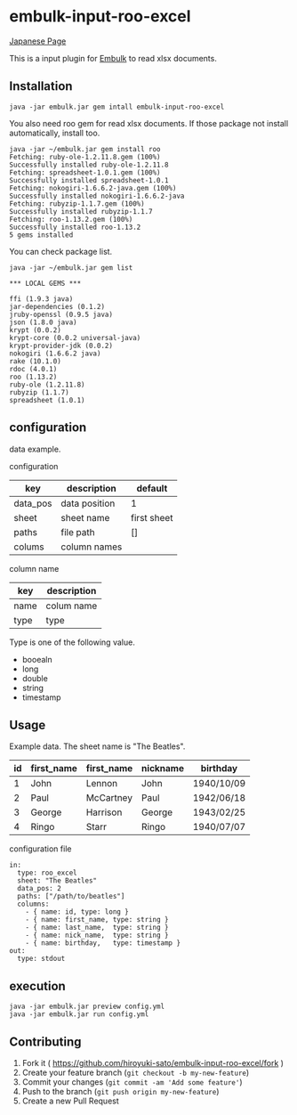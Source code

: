 # embulk-input-roo-excel

[Japanese Page](README.ja.md)

This is a input plugin for [Embulk](https://github.com/embulk/embulk) to read xlsx documents.

## Installation

```
java -jar embulk.jar gem intall embulk-input-roo-excel
```

You also need roo gem for read xlsx documents. If those package not install automatically, install too.

```
java -jar ~/embulk.jar gem install roo
Fetching: ruby-ole-1.2.11.8.gem (100%)
Successfully installed ruby-ole-1.2.11.8
Fetching: spreadsheet-1.0.1.gem (100%)
Successfully installed spreadsheet-1.0.1
Fetching: nokogiri-1.6.6.2-java.gem (100%)
Successfully installed nokogiri-1.6.6.2-java
Fetching: rubyzip-1.1.7.gem (100%)
Successfully installed rubyzip-1.1.7
Fetching: roo-1.13.2.gem (100%)
Successfully installed roo-1.13.2
5 gems installed
```

You can check package list.

```
java -jar ~/embulk.jar gem list

*** LOCAL GEMS ***

ffi (1.9.3 java)
jar-dependencies (0.1.2)
jruby-openssl (0.9.5 java)
json (1.8.0 java)
krypt (0.0.2)
krypt-core (0.0.2 universal-java)
krypt-provider-jdk (0.0.2)
nokogiri (1.6.6.2 java)
rake (10.1.0)
rdoc (4.0.1)
roo (1.13.2)
ruby-ole (1.2.11.8)
rubyzip (1.1.7)
spreadsheet (1.0.1)
```

## configuration

data example.

configuration

| key      | description   | default     |
|----------|---------------|-------------|
| data_pos | data position | 1           |
| sheet    | sheet name    | first sheet |
| paths    | file path     | []          |
| colums   | column names  |             |

column name

| key    | description |
|--------|-------------|
| name   | colum name  |
| type   | type        |

Type is one of the following value.

* booealn
* long
* double
* string
* timestamp

## Usage

Example data. The sheet name is "The Beatles".

| id | first_name  | first_name | nickname | birthday   |
|----|-------------|------------|----------|------------|
| 1  | John        | Lennon     | John    | 1940/10/09 |
| 2  | Paul        | McCartney  | Paul     | 1942/06/18 |
| 3  | George      | Harrison   | George   | 1943/02/25 |
| 4  | Ringo       | Starr      | Ringo    | 1940/07/07 |

configuration file

```
in:
  type: roo_excel
  sheet: "The Beatles"
  data_pos: 2
  paths: ["/path/to/beatles"]
  columns:
    - { name: id, type: long }
    - { name: first_name, type: string }
    - { name: last_name,  type: string }
    - { name: nick_name,  type: string }
    - { name: birthday,   type: timestamp }
out:
  type: stdout
```

## execution

```
java -jar embulk.jar preview config.yml
java -jar embulk.jar run config.yml
```

## Contributing

1. Fork it ( https://github.com/hiroyuki-sato/embulk-input-roo-excel/fork )
2. Create your feature branch (`git checkout -b my-new-feature`)
3. Commit your changes (`git commit -am 'Add some feature'`)
4. Push to the branch (`git push origin my-new-feature`)
5. Create a new Pull Request
